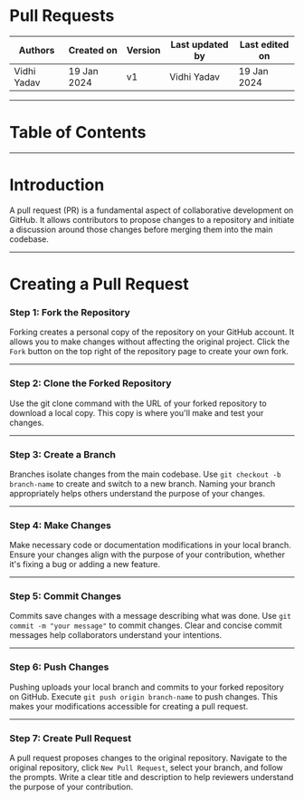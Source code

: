 # Pull Requests  

|   Authors        |  Created on   |  Version   | Last updated by | Last edited on |
| -----------------| --------------| -----------|---------------- | -------------- |
| Vidhi Yadav      | 19 Jan 2024   |     v1     | Vidhi Yadav     | 19 Jan 2024    |

***
# Table of Contents 

***
# Introduction 
A pull request (PR) is a fundamental aspect of collaborative development on GitHub. It allows contributors to propose changes to a repository and initiate a discussion around those changes before merging them into the main codebase.

***
# Creating a Pull Request
### **Step 1: Fork the Repository** 
Forking creates a personal copy of the repository on your GitHub account. It allows you to make changes without affecting the original project. Click the `Fork` button on the top right of the repository page to create your own fork.

***
### **Step 2: Clone the Forked Repository**
Use the git clone command with the URL of your forked repository to download a local copy. This copy is where you'll make and test your changes.

***
### **Step 3: Create a Branch**
Branches isolate changes from the main codebase. Use `git checkout -b branch-name` to create and switch to a new branch. Naming your branch appropriately helps others understand the purpose of your changes.


***
### **Step 4: Make Changes**
Make necessary code or documentation modifications in your local branch. Ensure your changes align with the purpose of your contribution, whether it's fixing a bug or adding a new feature.


***
### **Step 5: Commit Changes**
Commits save changes with a message describing what was done. Use `git commit -m "your message"` to commit changes. Clear and concise commit messages help collaborators understand your intentions.


***
### **Step 6: Push Changes**
Pushing uploads your local branch and commits to your forked repository on GitHub. Execute `git push origin branch-name` to push changes. This makes your modifications accessible for creating a pull request.


***
### **Step 7: Create Pull Request**
A pull request proposes changes to the original repository. Navigate to the original repository, click `New Pull Request`, select your branch, and follow the prompts. Write a clear title and description to help reviewers understand the purpose of your contribution.
